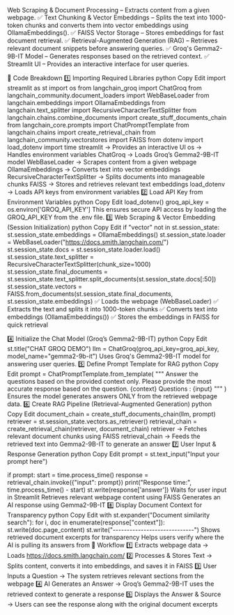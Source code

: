  Web Scraping & Document Processing – Extracts content from a given webpage.
✅ Text Chunking & Vector Embeddings – Splits the text into 1000-token chunks and converts them into vector embeddings using OllamaEmbeddings().
✅ FAISS Vector Storage – Stores embeddings for fast document retrieval.
✅ Retrieval-Augmented Generation (RAG) – Retrieves relevant document snippets before answering queries.
✅ Groq's Gemma2-9B-IT Model – Generates responses based on the retrieved context.
✅ Streamlit UI – Provides an interactive interface for user queries.

🔹 Code Breakdown
1️⃣ Importing Required Libraries
python
Copy
Edit
import streamlit as st 
import os
from langchain_groq import ChatGroq
from langchain_community.document_loaders import WebBaseLoader
from langchain.embeddings import OllamaEmbeddings
from langchain.text_splitter import RecursiveCharacterTextSplitter
from langchain.chains.combine_documents import create_stuff_documents_chain
from langchain_core.prompts import ChatPromptTemplate
from langchain.chains import create_retrieval_chain
from langchain_community.vectorstores import FAISS
from dotenv import load_dotenv
import time
streamlit → Provides an interactive UI
os → Handles environment variables
ChatGroq → Loads Groq’s Gemma2-9B-IT model
WebBaseLoader → Scrapes content from a given webpage
OllamaEmbeddings → Converts text into vector embeddings
RecursiveCharacterTextSplitter → Splits documents into manageable chunks
FAISS → Stores and retrieves relevant text embeddings
load_dotenv → Loads API keys from environment variables
2️⃣ Load API Key from Environment Variables
python
Copy
Edit
load_dotenv()
groq_api_key = os.environ['GROQ_API_KEY']
This ensures secure API access by loading the GROQ_API_KEY from the .env file.
3️⃣ Web Scraping & Vector Embedding (Session Initialization)
python
Copy
Edit
if "vector" not in st.session_state:
    st.session_state.embeddings = OllamaEmbeddings()
    st.session_state.loader = WebBaseLoader("https://docs.smith.langchain.com/")
    st.session_state.docs = st.session_state.loader.load()
    st.session_state.text_splitter = RecursiveCharacterTextSplitter(chunk_size=1000)
    st.session_state.final_documents = st.session_state.text_splitter.split_documents(st.session_state.docs[:50])
    st.session_state.vectors = FAISS.from_documents(st.session_state.final_documents, st.session_state.embeddings)
✅ Loads the webpage (WebBaseLoader)
✅ Extracts the text and splits it into 1000-token chunks
✅ Converts text into embeddings (OllamaEmbeddings())
✅ Stores the embeddings in FAISS for quick retrieval

4️⃣ Initialize the Chat Model (Groq’s Gemma2-9B-IT)
python
Copy
Edit
st.title("CHAT GROQ DEMO")
llm = ChatGroq(groq_api_key=groq_api_key, model_name="gemma2-9b-it")
Uses Groq's Gemma2-9B-IT model for answering user queries.
5️⃣ Define Prompt Template for RAG
python
Copy
Edit
prompt = ChatPromptTemplate.from_template(
"""
Answer the questions based on the provided context only.
Please provide the most accurate response based on the question.
<context>
{context}
<context>
Questions : {input}
"""
)
Ensures the model generates answers ONLY from the retrieved webpage data.
6️⃣ Create RAG Pipeline (Retrieval-Augmented Generation)
python
Copy
Edit
document_chain = create_stuff_documents_chain(llm, prompt)
retriever = st.session_state.vectors.as_retriever()
retrieval_chain = create_retrieval_chain(retriever, document_chain)
retriever → Fetches relevant document chunks using FAISS
retrieval_chain → Feeds the retrieved text into Gemma2-9B-IT to generate an answer
7️⃣ User Input & Response Generation
python
Copy
Edit
prompt = st.text_input("Input your prompt here")

if prompt:
    start = time.process_time()
    response = retrieval_chain.invoke({"input": prompt})
    print("Response time:", time.process_time() - start)
    st.write(response['answer'])
Waits for user input in Streamlit
Retrieves relevant webpage content using FAISS
Generates an AI response using Gemma2-9B-IT
8️⃣ Display Document Context for Transparency
python
Copy
Edit
with st.expander("Document similarity search"):
    for i, doc in enumerate(response["context"]):
        st.write(doc.page_content)
        st.write("-----------------------------")
Shows retrieved document excerpts for transparency
Helps users verify where the AI is pulling its answers from
🔹 Workflow
1️⃣ Extracts webpage data → Loads https://docs.smith.langchain.com/
2️⃣ Processes & Stores Text → Splits content, converts it into embeddings, and saves it in FAISS
3️⃣ User Inputs a Question → The system retrieves relevant sections from the webpage
4️⃣ AI Generates an Answer → Groq’s Gemma2-9B-IT uses the retrieved context to generate a response
5️⃣ Displays the Answer & Source → Users can see the response along with the original document excerpts
